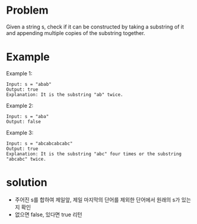 # Problem
Given a string s, check if it can be constructed by taking a substring of it and appending multiple copies of the substring together.

# Example
Example 1:

	Input: s = "abab"
	Output: true
	Explanation: It is the substring "ab" twice.

Example 2:

	Input: s = "aba"
	Output: false

Example 3:

	Input: s = "abcabcabcabc"
	Output: true
	Explanation: It is the substring "abc" four times or the substring "abcabc" twice.

# solution
- 주어진 s를 합하여 제일앞, 제일 마지막의 단어를 제외한 단어에서 원래의 s가 있는지 확인
- 없으면 false, 있다면 true 리턴

